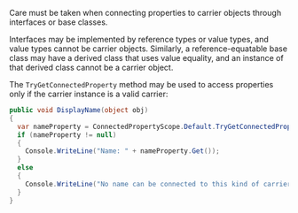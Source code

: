 Care must be taken when connecting properties to carrier objects through interfaces or base classes.

Interfaces may be implemented by reference types or value types, and value types cannot be carrier objects. Similarly, a reference-equatable base class may have a derived class that uses value equality, and an instance of that derived class cannot be a carrier object.

The `TryGetConnectedProperty` method may be used to access properties only if the carrier instance is a valid carrier:

````C#
public void DisplayName(object obj)
{
  var nameProperty = ConnectedPropertyScope.Default.TryGetConnectedProperty(obj, "Name");
  if (nameProperty != null)
  {
    Console.WriteLine("Name: " + nameProperty.Get());
  }
  else
  {
    Console.WriteLine("No name can be connected to this kind of carrier object.");
  }
}
````